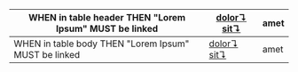 | WHEN in table header THEN "Lorem Ipsum" MUST be linked | [dolor↴][1] [sit↴][2] | amet |
| ------------------------------------------------------ | --------------------- | ---- |
| WHEN in table body THEN "Lorem Ipsum" MUST be linked   | [dolor↴][1] [sit↴][2] | amet |

[1]: ../glossary.md#dolor

[2]: ../glossary.md#sit
